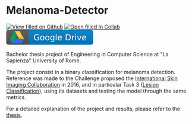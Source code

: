 # Melanoma-Detector

[![View filled on Github](https://img.shields.io/static/v1.svg?logo=github&label=Repo&message=View%20On%20Github&color=purple)](https://github.com/ValerioSpagnoli/Nevi-Classification/blob/main/Nevi_Classification.ipynb)
[![Open filled In Collab](https://colab.research.google.com/assets/colab-badge.svg)](https://colab.research.google.com/drive/1e4YtGOXGq-ZCI5Iun__t99Y4HTTMuQXa?authuser=1#scrollTo=uQbBFaezBVRa) [![Google Drive](https://raw.githubusercontent.com/ChristianFJung/simple-github-buttons/master/googleDrive.svg)](https://drive.google.com/drive/folders/1bImBBxri-gkreh2NBbZlQjz7ValCqieA?usp=sharing)

Bachelor thesis project of Engineering in Computer Science at "La Sapienza" University of Rome.

The project consist in a binary classification for melanoma detection. 
Reference was made to the Challenge proposed the [International Skin Imaging Collaboration](https://challenge.isic-archive.com) in 2016, and in particular Task 3 ([Lesion Classification](https://challenge.isic-archive.com/landing/2016/39/*)), using its datasets and testing the model through the same metrics.

For a detailed explanation of the project and results, please refer to the [thesis](thesis.pdf).
